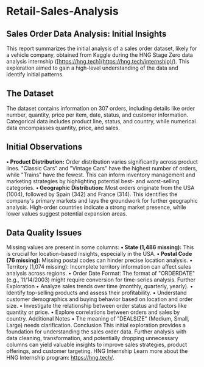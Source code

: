 # Retail-Sales-Analysis

## **Sales Order Data Analysis: Initial Insights** 
This report summarizes the initial analysis of a sales order dataset, likely for a vehicle company, obtained from Kaggle during the HNG Stage Zero data analysis internship ([https://hng.tech](https://hng.tech/internship)/). This exploration aimed to gain a high-level understanding of the data and identify initial patterns.


## **The Dataset**
The dataset contains information on 307 orders, including details like order number, quantity, price per item, date, status, and customer information. Categorical data includes product line, status, and country, while numerical data encompasses quantity, price, and sales.

## **Initial Observations**
**•	Product Distribution:** Order distribution varies significantly across product lines. "Classic Cars" and "Vintage Cars" have the highest number of orders, while "Trains" have the fewest. This can inform inventory management and marketing strategies by highlighting potential best- and worst-selling categories.
**•	Geographic Distribution:** Most orders originate from the USA (1004), followed by Spain (342) and France (314). This identifies the company's primary markets and lays the groundwork for further geographic analysis. High-order countries indicate a strong market presence, while lower values suggest potential expansion areas.


## **Data Quality Issues**
Missing values are present in some columns:
**•	State (1,486 missing):** This is crucial for location-based insights, especially in the USA.
**•	Postal Code (76 missing):** Missing postal codes can hinder precise location analysis.
•	Territory (1,074 missing): Incomplete territory information can affect sales analysis across regions.
•	Order Date Format: The format of "ORDERDATE" (e.g., 11/14/2003) might require conversion for time-series analysis.
Further Exploration
•	Analyze sales trends over time (monthly, quarterly, yearly).
•	Identify top-selling products and assess their profitability.
•	Understand customer demographics and buying behavior based on location and order size.
•	Investigate the relationship between order status and factors like quantity or price.
•	Explore correlations between orders and sales by country.
Additional Notes
•	The meaning of "DEALSIZE" (Medium, Small, Large) needs clarification.
Conclusion
This initial exploration provides a foundation for understanding the sales order data. Further analysis with data cleaning, transformation, and potentially dropping unnecessary columns can yield valuable insights to improve sales strategies, product offerings, and customer targeting.
HNG Internship
Learn more about the HNG Internship program: https://hng.tech/.
